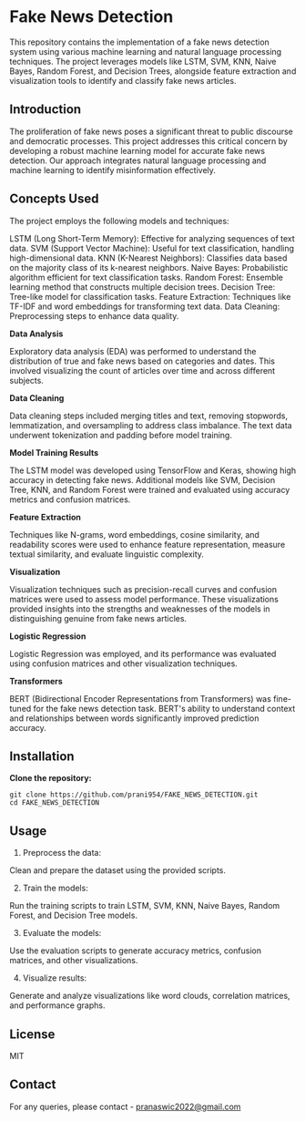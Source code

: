 # Fake News Detection

This repository contains the implementation of a fake news detection system using various machine learning and natural language processing techniques. The project leverages models like LSTM, SVM, KNN, Naive Bayes, Random Forest, and Decision Trees, alongside feature extraction and visualization tools to identify and classify fake news articles.

## Introduction

The proliferation of fake news poses a significant threat to public discourse and democratic processes. This project addresses this critical concern by developing a robust machine learning model for accurate fake news detection. Our approach integrates natural language processing and machine learning to identify misinformation effectively.

## Concepts Used
The project employs the following models and techniques:

LSTM (Long Short-Term Memory): Effective for analyzing sequences of text data.
SVM (Support Vector Machine): Useful for text classification, handling high-dimensional data.
KNN (K-Nearest Neighbors): Classifies data based on the majority class of its k-nearest neighbors.
Naive Bayes: Probabilistic algorithm efficient for text classification tasks.
Random Forest: Ensemble learning method that constructs multiple decision trees.
Decision Tree: Tree-like model for classification tasks.
Feature Extraction: Techniques like TF-IDF and word embeddings for transforming text data.
Data Cleaning: Preprocessing steps to enhance data quality.

**Data Analysis**

Exploratory data analysis (EDA) was performed to understand the distribution of true and fake news based on categories and dates. This involved visualizing the count of articles over time and across different subjects.

**Data Cleaning**

Data cleaning steps included merging titles and text, removing stopwords, lemmatization, and oversampling to address class imbalance. The text data underwent tokenization and padding before model training.

**Model Training Results**

The LSTM model was developed using TensorFlow and Keras, showing high accuracy in detecting fake news. Additional models like SVM, Decision Tree, KNN, and Random Forest were trained and evaluated using accuracy metrics and confusion matrices.

**Feature Extraction**

Techniques like N-grams, word embeddings, cosine similarity, and readability scores were used to enhance feature representation, measure textual similarity, and evaluate linguistic complexity.

**Visualization**

Visualization techniques such as precision-recall curves and confusion matrices were used to assess model performance. These visualizations provided insights into the strengths and weaknesses of the models in distinguishing genuine from fake news articles.

**Logistic Regression**

Logistic Regression was employed, and its performance was evaluated using confusion matrices and other visualization techniques.

**Transformers**

BERT (Bidirectional Encoder Representations from Transformers) was fine-tuned for the fake news detection task. BERT's ability to understand context and relationships between words significantly improved prediction accuracy.


## Installation

**Clone the repository:**

```
git clone https://github.com/prani954/FAKE_NEWS_DETECTION.git
cd FAKE_NEWS_DETECTION

```

## Usage

1. Preprocess the data:

Clean and prepare the dataset using the provided scripts.

2. Train the models:

Run the training scripts to train LSTM, SVM, KNN, Naive Bayes, Random Forest, and Decision Tree models.

3. Evaluate the models:

Use the evaluation scripts to generate accuracy metrics, confusion matrices, and other visualizations.

4. Visualize results:

Generate and analyze visualizations like word clouds, correlation matrices, and performance graphs.

## License

MIT

## Contact

For any queries, please contact - pranaswic2022@gmail.com
